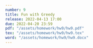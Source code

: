 ```yaml
---
number: 9
title: Fun with Greedy
release: 2022-04-13 17:00
due: 2022-04-20 23:59
pdf: "/assets/homework/hw9/hw9.pdf"
tex: "/assets/homework/hw9/hw9.tex"
word: "/assets/homework/hw9/hw9.docx"
---
```

